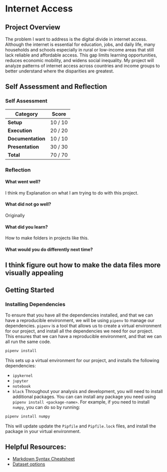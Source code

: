 # Internet Access
<!-- Edit the title above with your project title -->

## Project Overview
The problem I want to address is the digital divide in internet access. Although the internet is essential for education, jobs, and daily life, many households and schools especially in rural or low-income areas that still lack reliable and affordable access. This gap limits learning opportunities, reduces economic mobility, and widens social inequality. My project will analyze patterns of internet access across countries and income groups to better understand where the disparities are greatest.
## Self Assessment and Reflection

<!-- Edit the following section with your self assessment and reflection -->

### Self Assessment
<!-- Replace the (...) with your score -->

| Category          | Score    |
| ----------------- | -------- |
| **Setup**         | 10 / 10 |
| **Execution**     | 20 / 20 |
| **Documentation** | 10 / 10 |
| **Presentation**  | 30 / 30 |
| **Total**         | 70 / 70 |

### Reflection
<!-- Edit the following section with your reflection -->

#### What went well?
I think my Explanation on what I am trying to do with this project.
#### What did not go well?
Originally 
#### What did you learn?
How to make folders in projects like this.
#### What would you do differently next time?
I think figure out how to make the data files more visually appealing
---

## Getting Started
### Installing Dependencies

To ensure that you have all the dependencies installed, and that we can have a reproducible environment, we will be using `pipenv` to manage our dependencies. `pipenv` is a tool that allows us to create a virtual environment for our project, and install all the dependencies we need for our project. This ensures that we can have a reproducible environment, and that we can all run the same code.

```bash
pipenv install
```

This sets up a virtual environment for our project, and installs the following dependencies:

- `ipykernel`
- `jupyter`
- `notebook`
- `black`
  Throughout your analysis and development, you will need to install additional packages. You can can install any package you need using `pipenv install <package-name>`. For example, if you need to install `numpy`, you can do so by running:

```bash
pipenv install numpy
```

This will update update the `Pipfile` and `Pipfile.lock` files, and install the package in your virtual environment.

## Helpful Resources:
* [Markdown Syntax Cheatsheet](https://docs.github.com/en/get-started/writing-on-github/getting-started-with-writing-and-formatting-on-github/basic-writing-and-formatting-syntax)
* [Dataset options](https://it4063c.github.io/guides/datasets)